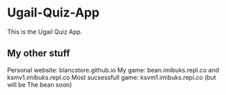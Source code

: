 # Ugail-Quiz-App
This is the Ugail Quiz App.

## My other stuff
Personal website: blancstore.github.io
My game: bean.imibuks.repl.co and ksmv1.imibuks.repl.co
Most sucsessfull game: ksvm1.imibuks.repl.co (but will be The bean soon)

